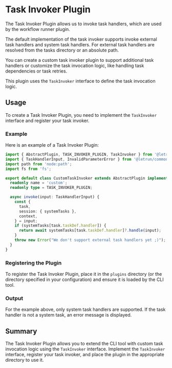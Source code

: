 # Task Invoker Plugin

The Task Invoker Plugin allows us to invoke task handlers, which are used by the workflow runner plugin.

The default implementation of the task invoker supports invoke external task handlers and system task handlers.
For external task handlers are resolved from the tasks directory or an absolute path.

You can create a custom task invoker plugin to support additional task handlers or customize the task invocation logic,
like handling task dependencies or task retries.

This plugin uses the `TaskInvoker` interface to define the task invocation logic.

## Usage

To create a Task Invoker Plugin, you need to implement the `TaskInvoker` interface and register your task invoker.

### Example

Here is an example of a Task Invoker Plugin:

```typescript
import { AbstractPlugin, TASK_INVOKER_PLUGIN, TaskInvoker } from '@letrun/core';
import { TaskHandlerInput, InvalidParameterError } from '@letrun/common';
import path from 'node:path';
import fs from 'fs';

export default class CustomTaskInvoker extends AbstractPlugin implements TaskInvoker {
  readonly name = 'custom';
  readonly type = TASK_INVOKER_PLUGIN;

  async invoke(input: TaskHandlerInput) {
    const {
      task,
      session: { systemTasks },
      context,
    } = input;
    if (systemTasks[task.taskDef.handler]) {
      return await systemTasks[task.taskDef.handler]?.handle(input);
    }
    throw new Error("We don't support external task handlers yet ;)");
  }
}
```

### Registering the Plugin

To register the Task Invoker Plugin, place it in the `plugins` directory (or the directory specified in your configuration) and ensure it is loaded by the CLI tool.

### Output

For the example above, only system task handlers are supported. If the task handler is not a system task, an error message is displayed.

## Summary

The Task Invoker Plugin allows you to extend the CLI tool with custom task invocation logic using the `TaskInvoker` interface.
Implement the `TaskInvoker` interface, register your task invoker, and place the plugin in the appropriate directory to use it.
